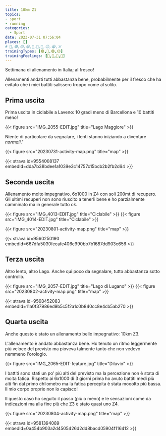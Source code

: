 ```yaml
---
title: 10km Z1
topics:
- sport
- running
categories:
  - Sport
date: 2023-07-31 07:56:04
places: []
# 🔴,🟢,🟡,😀,🙁,🫤,🙂,😐,😭,☠️
trainingTypes: [🟢,🔴,🟢,🟡]
trainingFeelings: [🙂,🙂,🙂,🙂]
---
```

Settimana di allenamento in Italia; al fresco!
<!--more--> 

Allenamenti andati tutti abbastanza bene, probabilmente per il fresco che ha evitato che i miei battiti salissero troppo come al solito.

## Prima uscita

Prima uscita in ciclabile a Laveno: 10 gradi meno di Barcellona e 10 battiti meno!

{{< figure src="IMG_2055-EDIT.jpg" title="Lago Maggiore" >}}

Niente di particolare da segnalare, i lenti stanno iniziando a diventare _normali_."

{{< figure src="20230731-activity-map.png" title="map" >}}

{{< strava id=9554008137 embedId=dda7b38bdee1a1039e3c14757c15bcb2b2fb2d64 >}}


## Seconda uscita

Allenamento molto impegnativo, 6x1000 in Z4 con soli 200mt di recupero. 
Gli ultimi recuperi non sono riuscito a tenerli bene e ho parzialmente camminato ma in generale tutto ok.

{{< figure src="IMG_4013-EDIT.jpg" title="Ciclabile" >}}
{{< figure src="IMG_4014-EDIT.jpg" title="Ciclabile" >}}

{{< figure src="20230801-activity-map.png" title="map" >}}

{{< strava id=9560250190 embedId=667dfa5030fecafe406c990bb7b1687dd903c656 >}}

## Terza uscita

Altro lento, altro Lago. Anche qui poco da segnalare, tutto abbastanza sotto controllo.

{{< figure src="IMG_2057-EDIT.jpg" title="Lago di Lugano" >}}
{{< figure src="20230802-activity-map.png" title="map" >}}

{{< strava id=9568452083 embedId=11a0f37986ed9b5c5f2a1c0b840cc8e4cb5ab270 >}}

## Quarta uscita

Anche questo è stato un allenamento bello impegnativo: 10km Z3.

L'allenamento è andato abbastanza bene. Ho tenuto un ritmo leggermente più veloce del previsto ma pioveva talmente tanto che non vedevo nemmeno l'orologio. 

{{< figure src="IMG_2065-EDIT-feature.jpg" title="Diluvio" >}}

I battiti sono stati un po' più alti del previsto ma la percezione non è stata di molta fatica. Rispetto ai 6x1000 di 3 giorni prima ho avuto battiti medi più alti fin dal primo chilometro ma la fatica percepita è stata mooolto più bassa. Il mio corpo proprio non lo capisco!

Il questo caso ho seguito il passo (più o meno) e le sensazioni come da indicazioni ma alla fine più che Z3 è stato quasi uno Z4. 

{{< figure src="20230804-activity-map.png" title="map" >}}


{{< strava id=9581394089 embedId=0a454b903a2d4505426d2dd8bacd05904f116412 >}}
